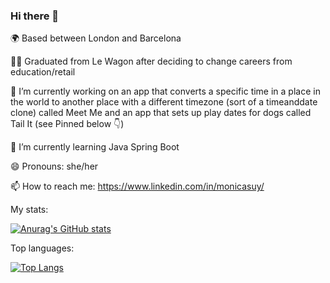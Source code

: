### Hi there 👋

🌍 Based between London and Barcelona

👩‍💻 Graduated from Le Wagon after deciding to change careers from education/retail

🔭 I’m currently working on an app that converts a specific time in a place in the world to another place with a different timezone (sort of a timeanddate clone) called Meet Me and an app that sets up play dates for dogs called Tail It (see Pinned below 👇)

🌱 I’m currently learning Java Spring Boot

😄 Pronouns: she/her

📫 How to reach me: https://www.linkedin.com/in/monicasuy/

My stats:

[![Anurag's GitHub stats](https://github-readme-stats.vercel.app/api?username=monicasuy)](https://github.com/anuraghazra/github-readme-stats)

Top languages:

[![Top Langs](https://github-readme-stats.vercel.app/api/top-langs/?username=monicasuy)](https://github.com/anuraghazra/github-readme-stats)
<!--
**monicasuy/monicasuy** is a ✨ _special_ ✨ repository because its `README.md` (this file) appears on your GitHub profile.

Here are some ideas to get you started:

- 🔭 I’m currently working on ...
- 🌱 I’m currently learning ...
- 👯 I’m looking to collaborate on ...
- 🤔 I’m looking for help with ...
- 💬 Ask me about ...
- 📫 How to reach me: ...
- 😄 Pronouns: ...
- ⚡ Fun fact: ...
-->
